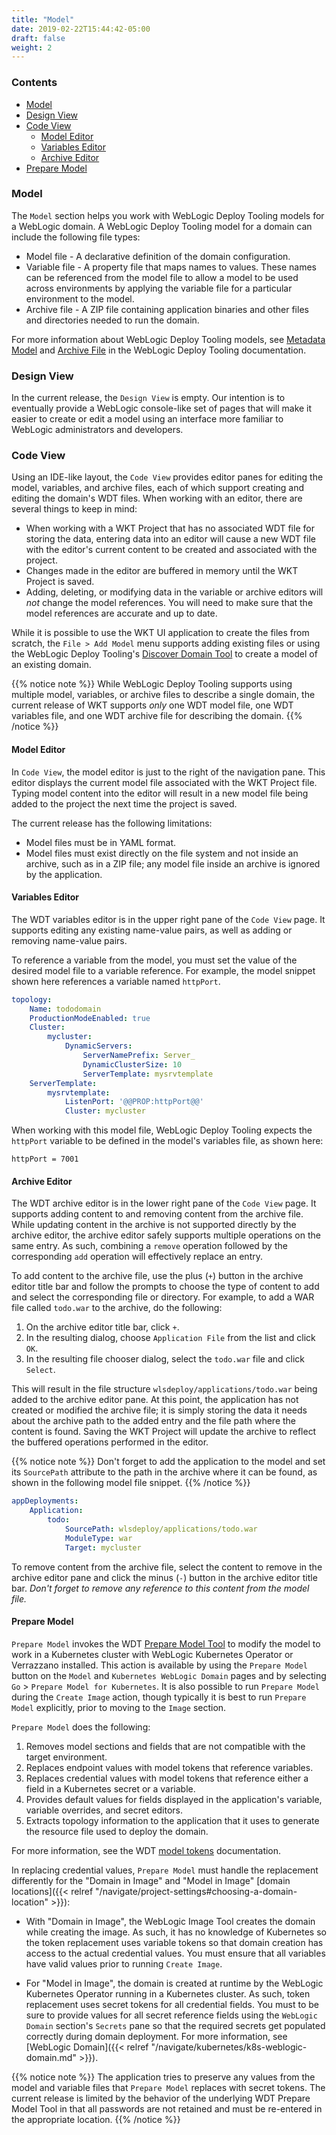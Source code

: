 ```yaml
---
title: "Model"
date: 2019-02-22T15:44:42-05:00
draft: false
weight: 2
---
```



### Contents
- [Model](#model)
- [Design View](#design-view)
- [Code View](#code-view)
    - [Model Editor](#model-editor)
    - [Variables Editor](#variables-editor)
    - [Archive Editor](#archive-editor)
- [Prepare Model](#prepare-model)


### Model
The `Model` section helps you work with WebLogic Deploy Tooling models for a WebLogic domain.  A WebLogic
Deploy Tooling model for a domain can include the following file types:

- Model file - A declarative definition of the domain configuration.
- Variable file - A property file that maps names to values.  These names can be referenced from the model file to
   allow a model to be used across environments by applying the variable file for a particular environment to the model.
- Archive file - A ZIP file containing application binaries and other files and directories needed to run the domain.

For more information about WebLogic Deploy Tooling models, see [Metadata Model](https://oracle.github.io/weblogic-deploy-tooling/concepts/model/)
and [Archive File](https://oracle.github.io/weblogic-deploy-tooling/concepts/archive/) in the WebLogic Deploy
Tooling documentation.

### Design View
In the current release, the `Design View` is empty.  Our intention is to eventually provide a WebLogic
console-like set of pages that will make it easier to create or edit a model using an interface more familiar to
WebLogic administrators and developers.

### Code View
Using an IDE-like layout, the `Code View` provides editor panes for editing the model, variables, and archive files,
each of which support creating and editing the domain's WDT files. When working with an editor, there are several things
to keep in mind:

- When working with a WKT Project that has no associated WDT file for storing the data, entering data into an editor
  will cause a new WDT file with the editor's current content to be created and associated with the project.
- Changes made in the editor are buffered in memory until the WKT Project is saved.
- Adding, deleting, or modifying data in the variable or archive editors will _not_ change the model references.  You
  will need to make sure that the model references are accurate and up to date.

While it is possible to use the WKT UI application to create the files from scratch, the `File > Add Model`
menu supports adding existing files or using the WebLogic Deploy Tooling's
[Discover Domain Tool](https://oracle.github.io/weblogic-deploy-tooling/userguide/tools/discover/)
to create a model of an existing domain.

{{% notice note %}}
While WebLogic Deploy Tooling supports using multiple model, variables, or archive files to describe a single
domain, the current release of WKT supports _only_ one WDT model file, one WDT variables file, and one WDT archive file for
describing the domain.
{{% /notice %}}

#### Model Editor
In `Code View`, the model editor is just to the right of the navigation pane.  This editor displays the current
model file associated with the WKT Project file.  Typing model content into the editor will
result in a new model file being added to the project the next time the project is saved.

The current release has the following limitations:

- Model files must be in YAML format.
- Model files must exist directly on the file system and not inside an archive, such as in a ZIP file; any model file inside an archive is ignored by the application.

#### Variables Editor
The WDT variables editor is in the upper right pane of the `Code View` page.  It supports editing any existing
name-value pairs, as well as adding or removing name-value pairs.

To reference a variable from the model, you must set the value of the desired model file to a variable reference.
For example, the model snippet shown here references a variable named `httpPort`.

```yaml
topology:
    Name: tododomain
    ProductionModeEnabled: true
    Cluster:
        mycluster:
            DynamicServers:
                ServerNamePrefix: Server_
                DynamicClusterSize: 10
                ServerTemplate: mysrvtemplate
    ServerTemplate:
        mysrvtemplate:
            ListenPort: '@@PROP:httpPort@@'
            Cluster: mycluster

```

When working with this model file, WebLogic Deploy Tooling expects the `httpPort` variable to be defined in the model's
variables file, as shown here:

```properties
httpPort = 7001
```

#### Archive Editor
The WDT archive editor is in the lower right pane of the `Code View` page.  It supports adding content to and
removing content from the archive file.  While updating content in the archive is not supported directly by the archive
editor, the archive editor safely supports multiple operations on the same entry.  As such, combining a
`remove` operation followed by the corresponding `add` operation will effectively replace an entry.

To add content to the archive file, use the plus (`+`) button in the archive editor
title bar and follow the prompts to choose the type of content to add and select the corresponding file or directory.
For example, to add a WAR file called `todo.war` to the archive, do the following:

1. On the archive editor title bar, click `+`.
1. In the resulting dialog, choose `Application File` from the list and click `OK`.
1. In the resulting file chooser dialog, select the `todo.war` file and click `Select`.

This will result in the file structure `wlsdeploy/applications/todo.war` being added to the archive editor pane.
At this point, the application has not created or modified the archive file; it is simply storing
the data it needs about the archive path to the added entry and the file path where the content is found.  Saving the
WKT Project will update the archive to reflect the buffered operations performed in the editor.  

{{% notice note %}}
Don't forget to add the application to the model and set its `SourcePath` attribute to the path in the archive where it can be found,
as shown in the following model file snippet.
{{% /notice %}}

```yaml
appDeployments:
    Application:
        todo:
            SourcePath: wlsdeploy/applications/todo.war
            ModuleType: war
            Target: mycluster
```

To remove content from the archive file, select the content to remove in the archive editor pane and click the minus (`-`)
button in the archive editor title bar.  _Don't forget to remove any reference to this content from the model file._

#### Prepare Model
`Prepare Model` invokes the WDT [Prepare Model Tool](https://oracle.github.io/weblogic-deploy-tooling/userguide/tools/prepare/)
to modify the model to work in a Kubernetes cluster with WebLogic Kubernetes Operator or Verrazzano installed.  This
action is available by using the `Prepare Model` button on the `Model` and `Kubernetes WebLogic Domain` pages and by selecting
`Go` > `Prepare Model for Kubernetes`.  It is also possible to run `Prepare Model` during the `Create
Image` action, though typically it is best to run `Prepare Model` explicitly, prior to moving to the `Image` section.


`Prepare Model` does the following:

1. Removes model sections and fields that are not compatible with the target environment.
1. Replaces endpoint values with model tokens that reference variables.
1. Replaces credential values with model tokens that reference either a field in a Kubernetes secret or a variable.
1. Provides default values for fields displayed in the application's variable, variable overrides, and secret editors.
1. Extracts topology information to the application that it uses to generate the resource file used to deploy the domain.

For more information, see the WDT [model tokens](https://oracle.github.io/weblogic-deploy-tooling/concepts/model/#model-tokens)
documentation.

In replacing credential values, `Prepare Model` must handle the replacement differently for the "Domain in Image" and
"Model in Image" [domain locations]({{< relref "/navigate/project-settings#choosing-a-domain-location" >}}):

- With "Domain in Image", the WebLogic Image Tool creates the domain while creating the image.  As such, it has no
knowledge of Kubernetes so the token replacement uses variable tokens so that domain creation has access to the actual
credential values.  You must ensure that all variables have valid values prior to running `Create Image`.

- For "Model in Image", the domain is created at runtime by the WebLogic Kubernetes Operator running in a Kubernetes
cluster.  As such, token replacement uses secret tokens for all credential fields.  You must to be sure to provide
values for all secret reference fields using the `WebLogic Domain` section's `Secrets` pane so that the required secrets
get populated correctly during domain deployment.  For more information, see [WebLogic Domain]({{< relref "/navigate/kubernetes/k8s-weblogic-domain.md" >}}).

{{% notice note %}}
The application tries to preserve any values from the model and variable files that `Prepare Model` replaces
with secret tokens.  The current release is limited by the behavior of the underlying WDT Prepare Model Tool in that
all passwords are not retained and must be re-entered in the appropriate location.
{{% /notice %}}
